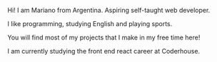  Hi! I am Mariano from Argentina. Aspiring self-taught web developer.
 
 I like programming, studying English and playing sports.

You will find most of my projects that I make in my free time here!

I am currently studying the front end react career at Coderhouse.
 

